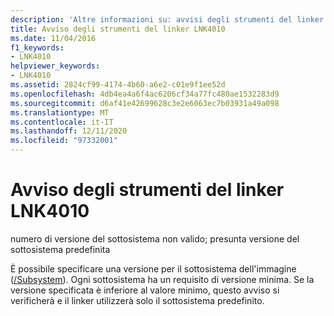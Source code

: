 ```yaml
---
description: 'Altre informazioni su: avvisi degli strumenti del linker LNK4010'
title: Avviso degli strumenti del linker LNK4010
ms.date: 11/04/2016
f1_keywords:
- LNK4010
helpviewer_keywords:
- LNK4010
ms.assetid: 2824cf99-4174-4b60-a6e2-c01e9f1ee52d
ms.openlocfilehash: 4db4ea4a6f4ac6206cf34a77fc480ae1532283d9
ms.sourcegitcommit: d6af41e42699628c3e2e6063ec7b03931a49a098
ms.translationtype: MT
ms.contentlocale: it-IT
ms.lasthandoff: 12/11/2020
ms.locfileid: "97332001"
---
```

# <a name="linker-tools-warning-lnk4010"></a>Avviso degli strumenti del linker LNK4010

numero di versione del sottosistema non valido; presunta versione del sottosistema predefinita

È possibile specificare una versione per il sottosistema dell'immagine ([/Subsystem](../../build/reference/subsystem-specify-subsystem.md)). Ogni sottosistema ha un requisito di versione minima. Se la versione specificata è inferiore al valore minimo, questo avviso si verificherà e il linker utilizzerà solo il sottosistema predefinito.
